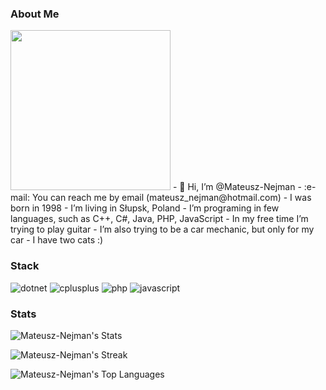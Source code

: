 ### About Me
<img src="https://mateusz-nejman.com/img/ibiza-avatar.jpg" width="256" height="256">
- 👋 Hi, I’m @Mateusz-Nejman
- :e-mail: You can reach me by email (mateusz_nejman@hotmail.com)
- I was born in 1998
- I’m living in Słupsk, Poland
- I’m programing in few languages, such as C++, C#, Java, PHP, JavaScript
- In my free time I’m trying to play guitar
- I’m also trying to be a car mechanic, but only for my car
- I have two cats :)


### Stack
![dotnet](https://img.shields.io/badge/.NET-%23512BD4?style=for-the-badge&logo=dotnet&logoColor=white)
![cplusplus](https://img.shields.io/badge/C%2B%2B-%2300599C?style=for-the-badge&logo=cplusplus&logoColor=white)
![php](https://img.shields.io/badge/PHP-%23777BB4?style=for-the-badge&logo=php&logoColor=white)
![javascript](https://img.shields.io/badge/Javascript-%23F7DF1E?style=for-the-badge&logo=javascript&logoColor=white)

### Stats

![Mateusz-Nejman's Stats](https://github-readme-stats.vercel.app/api?username=Mateusz-Nejman&theme=vue-dark&show_icons=true&hide_border=true&count_private=true)

![Mateusz-Nejman's Streak](https://github-readme-streak-stats.herokuapp.com/?user=Mateusz-Nejman&theme=vue-dark&hide_border=true)

![Mateusz-Nejman's Top Languages](https://github-readme-stats.vercel.app/api/top-langs/?username=Mateusz-Nejman&theme=vue-dark&show_icons=true&hide_border=true&layout=compact)
